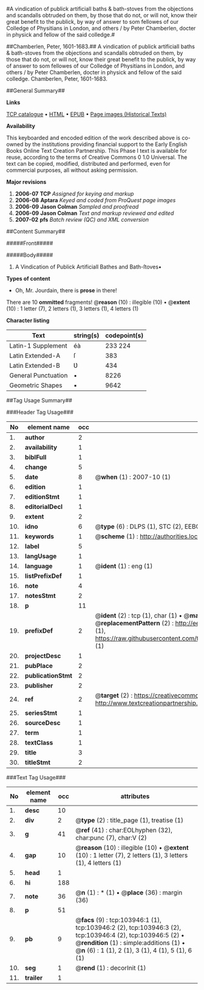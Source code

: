 #A vindication of publick artificiall baths & bath-stoves from the objections and scandalls obtruded on them, by those that do not, or will not, know their great benefit to the publick, by way of answer to som fellowes of our Colledge of Physitians in London, and others / by Peter Chamberlen, docter in physick and fellow of the said colledge.#

##Chamberlen, Peter, 1601-1683.##
A vindication of publick artificiall baths & bath-stoves from the objections and scandalls obtruded on them, by those that do not, or will not, know their great benefit to the publick, by way of answer to som fellowes of our Colledge of Physitians in London, and others / by Peter Chamberlen, docter in physick and fellow of the said colledge.
Chamberlen, Peter, 1601-1683.

##General Summary##

**Links**

[TCP catalogue](http://www.ota.ox.ac.uk/tcp/)  • 
[HTML](http://tei.it.ox.ac.uk/tcp/Texts-HTML/free/A31/A31647.html)  • 
[EPUB](http://tei.it.ox.ac.uk/tcp/Texts-EPUB/free/A31/A31647.epub) • 
[Page images (Historical Texts)](https://data.historicaltexts.jisc.ac.uk/view?pubId=eebo-15584651e&pageId=eebo-15584651e-103946-1)

**Availability**

This keyboarded and encoded edition of the
	       work described above is co-owned by the institutions
	       providing financial support to the Early English Books
	       Online Text Creation Partnership. This Phase I text is
	       available for reuse, according to the terms of Creative
	       Commons 0 1.0 Universal. The text can be copied,
	       modified, distributed and performed, even for
	       commercial purposes, all without asking permission.

**Major revisions**

1. __2006-07__ __TCP__ *Assigned for keying and markup*
1. __2006-08__ __Aptara__ *Keyed and coded from ProQuest page images*
1. __2006-09__ __Jason Colman__ *Sampled and proofread*
1. __2006-09__ __Jason Colman__ *Text and markup reviewed and edited*
1. __2007-02__ __pfs__ *Batch review (QC) and XML conversion*

##Content Summary##

#####Front#####

#####Body#####

1. A Vindication of Publick Artificiall
Bathes and Bath-ſtoves▪

**Types of content**

  * Oh, Mr. Jourdain, there is **prose** in there!

There are 10 **ommitted** fragments! 
 @__reason__ (10) : illegible (10)  •  @__extent__ (10) : 1 letter (7), 2 letters (1), 3 letters (1), 4 letters (1)

**Character listing**


|Text|string(s)|codepoint(s)|
|---|---|---|
|Latin-1 Supplement|éà|233 224|
|Latin Extended-A|ſ|383|
|Latin Extended-B|Ʋ|434|
|General Punctuation|•|8226|
|Geometric Shapes|▪|9642|

##Tag Usage Summary##

###Header Tag Usage###

|No|element name|occ|attributes|
|---|---|---|---|
|1.|__author__|2||
|2.|__availability__|1||
|3.|__biblFull__|1||
|4.|__change__|5||
|5.|__date__|8| @__when__ (1) : 2007-10 (1)|
|6.|__edition__|1||
|7.|__editionStmt__|1||
|8.|__editorialDecl__|1||
|9.|__extent__|2||
|10.|__idno__|6| @__type__ (6) : DLPS (1), STC (2), EEBO-CITATION (1), OCLC (1), VID (1)|
|11.|__keywords__|1| @__scheme__ (1) : http://authorities.loc.gov/ (1)|
|12.|__label__|5||
|13.|__langUsage__|1||
|14.|__language__|1| @__ident__ (1) : eng (1)|
|15.|__listPrefixDef__|1||
|16.|__note__|4||
|17.|__notesStmt__|2||
|18.|__p__|11||
|19.|__prefixDef__|2| @__ident__ (2) : tcp (1), char (1)  •  @__matchPattern__ (2) : ([0-9\-]+):([0-9IVX]+) (1), (.+) (1)  •  @__replacementPattern__ (2) : http://eebo.chadwyck.com/downloadtiff?vid=$1&page=$2 (1), https://raw.githubusercontent.com/textcreationpartnership/Texts/master/tcpchars.xml#$1 (1)|
|20.|__projectDesc__|1||
|21.|__pubPlace__|2||
|22.|__publicationStmt__|2||
|23.|__publisher__|2||
|24.|__ref__|2| @__target__ (2) : https://creativecommons.org/publicdomain/zero/1.0/ (1), http://www.textcreationpartnership.org/docs/. (1)|
|25.|__seriesStmt__|1||
|26.|__sourceDesc__|1||
|27.|__term__|1||
|28.|__textClass__|1||
|29.|__title__|3||
|30.|__titleStmt__|2||


###Text Tag Usage###

|No|element name|occ|attributes|
|---|---|---|---|
|1.|__desc__|10||
|2.|__div__|2| @__type__ (2) : title_page (1), treatise (1)|
|3.|__g__|41| @__ref__ (41) : char:EOLhyphen (32), char:punc (7), char:V (2)|
|4.|__gap__|10| @__reason__ (10) : illegible (10)  •  @__extent__ (10) : 1 letter (7), 2 letters (1), 3 letters (1), 4 letters (1)|
|5.|__head__|1||
|6.|__hi__|188||
|7.|__note__|36| @__n__ (1) : * (1)  •  @__place__ (36) : margin (36)|
|8.|__p__|51||
|9.|__pb__|9| @__facs__ (9) : tcp:103946:1 (1), tcp:103946:2 (2), tcp:103946:3 (2), tcp:103946:4 (2), tcp:103946:5 (2)  •  @__rendition__ (1) : simple:additions (1)  •  @__n__ (6) : 1 (1), 2 (1), 3 (1), 4 (1), 5 (1), 6 (1)|
|10.|__seg__|1| @__rend__ (1) : decorInit (1)|
|11.|__trailer__|1||
